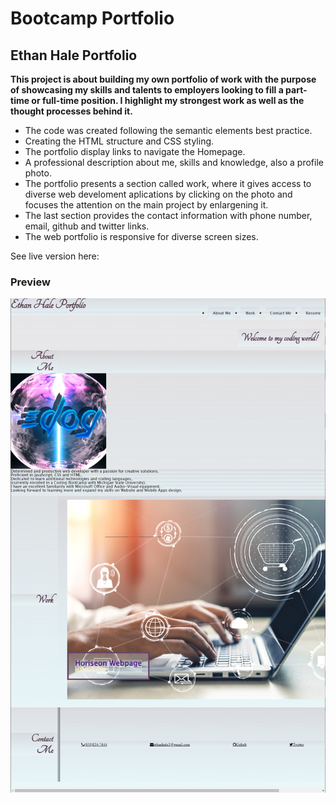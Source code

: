 # **Bootcamp Portfolio**

## **Ethan Hale Portfolio**

**This project is about building my own portfolio of work with the purpose of showcasing my skills and talents to employers looking to fill a part-time or full-time position. I highlight my strongest work as well as the thought processes behind it.**

* The code was created following the semantic elements best practice.
* Creating the HTML structure and CSS styling. 
* The portfolio display links to navigate the Homepage.
* A professional description about me, skills and knowledge, also a profile photo. 
* The portfolio presents a section called work, where it gives access to diverse web develoment aplications by clicking on the photo and focuses the attention on the main project by enlargening it.
* The last section provides the contact information with phone number, email, github and twitter links. 
* The web portfolio is responsive for diverse screen sizes. 


 See live version here: []()

 ### **Preview**

 ![Ethan Hale Portfolio](./assets/images/portfolioweb.png)